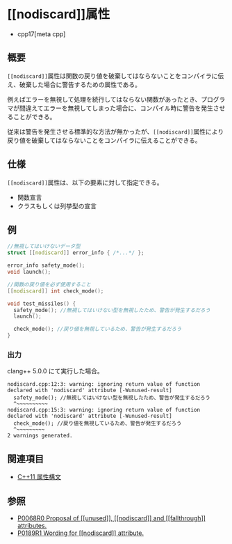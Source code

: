 # [[nodiscard]]属性
* cpp17[meta cpp]

## 概要

`[[nodiscard]]`属性は関数の戻り値を破棄してはならないことをコンパイラに伝え、破棄した場合に警告するための属性である。

例えばエラーを無視して処理を続行してはならない関数があったとき、プログラマが間違えてエラーを無視してしまった場合に、コンパイル時に警告を発生させることができる。

従来は警告を発生させる標準的な方法が無かったが、`[[nodiscard]]`属性により戻り値を破棄してはならないことをコンパイラに伝えることができる。

## 仕様

`[[nodiscard]]`属性は、以下の要素に対して指定できる。

* 関数宣言
* クラスもしくは列挙型の宣言

## 例
```cpp
//無視してはいけないデータ型
struct [[nodiscard]] error_info { /*...*/ };

error_info safety_mode();
void launch();

//関数の戻り値を必ず使用すること
[[nodiscard]] int check_mode();

void test_missiles() {
  safety_mode(); //無視してはいけない型を無視したため、警告が発生するだろう
  launch();

  check_mode(); //戻り値を無視しているため、警告が発生するだろう
}
```

### 出力

clang++ 5.0.0 にて実行した場合。

```
nodiscard.cpp:12:3: warning: ignoring return value of function declared with 'nodiscard' attribute [-Wunused-result]
  safety_mode(); //無視してはいけない型を無視したため、警告が発生するだろう
  ^~~~~~~~~~~
nodiscard.cpp:15:3: warning: ignoring return value of function declared with 'nodiscard' attribute [-Wunused-result]
  check_mode(); //戻り値を無視しているため、警告が発生するだろう
  ^~~~~~~~~~
2 warnings generated.
```

## 関連項目
- [C++11 属性構文](/lang/cpp11/attributes.md)

## 参照
- [P0068R0 Proposal of [[unused]], [[nodiscard]] and [[fallthrough]] attributes.](http://www.open-std.org/jtc1/sc22/wg21/docs/papers/2015/p0068r0.pdf)
- [P0189R1 Wording for [[nodiscard]] attribute.](http://www.open-std.org/jtc1/sc22/wg21/docs/papers/2016/p0189r1.pdf)
